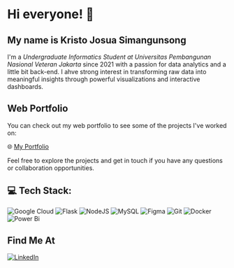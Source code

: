 # Hi everyone! 👋

## My name is **Kristo Josua Simangunsong**

I'm a *Undergraduate Informatics Student at Universitas Pembangunan Nasional Veteran Jakarta* since 2021 with a passion for data analytics and a little bit back-end. I ahve strong interest in transforming raw data into meaningful insights through powerful visualizations and interactive dashboards.

## Web Portfolio

You can check out my web portfolio to see some of the projects I've worked on:

🌐 [My Portfolio](https://kristojosuas.github.io/)

Feel free to explore the projects and get in touch if you have any questions or collaboration opportunities.

## 💻 Tech Stack:
![Google Cloud](https://img.shields.io/badge/GoogleCloud-%234285F4.svg?style=for-the-badge&logo=google-cloud&logoColor=white) ![Flask](https://img.shields.io/badge/flask-%23000.svg?style=for-the-badge&logo=flask&logoColor=white) ![NodeJS](https://img.shields.io/badge/node.js-6DA55F?style=for-the-badge&logo=node.js&logoColor=white) ![MySQL](https://img.shields.io/badge/mysql-4479A1.svg?style=for-the-badge&logo=mysql&logoColor=white) ![Figma](https://img.shields.io/badge/figma-%23F24E1E.svg?style=for-the-badge&logo=figma&logoColor=white) ![Git](https://img.shields.io/badge/git-%23F05033.svg?style=for-the-badge&logo=git&logoColor=white) ![Docker](https://img.shields.io/badge/docker-%230db7ed.svg?style=for-the-badge&logo=docker&logoColor=white) ![Power Bi](https://img.shields.io/badge/power_bi-F2C811?style=for-the-badge&logo=powerbi&logoColor=black)

## Find Me At
[![LinkedIn](https://img.shields.io/badge/LinkedIn-%230077B5.svg?logo=linkedin&logoColor=white)](https://linkedin.com/in/kristojosuas) 
